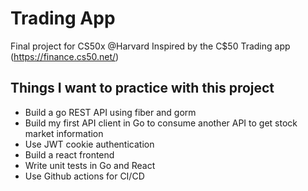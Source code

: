 # Trading App
Final project for CS50x @Harvard
Inspired by the C$50 Trading app (https://finance.cs50.net/)

## Things I want to practice with this project

- Build a go REST API using fiber and gorm
- Build my first API client in Go to consume another API to get stock market information
- Use JWT cookie authentication
- Build a react frontend
- Write unit tests in Go and React
- Use Github actions for CI/CD
